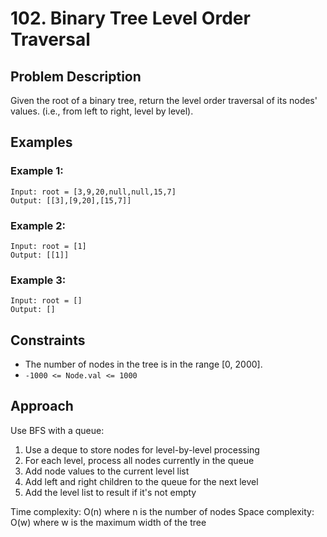 # 102. Binary Tree Level Order Traversal

## Problem Description

Given the root of a binary tree, return the level order traversal of its nodes' values. (i.e., from left to right, level by level).

## Examples

### Example 1:
```
Input: root = [3,9,20,null,null,15,7]
Output: [[3],[9,20],[15,7]]
```

### Example 2:
```
Input: root = [1]
Output: [[1]]
```

### Example 3:
```
Input: root = []
Output: []
```

## Constraints

- The number of nodes in the tree is in the range [0, 2000].
- `-1000 <= Node.val <= 1000`

## Approach

Use BFS with a queue:
1. Use a deque to store nodes for level-by-level processing
2. For each level, process all nodes currently in the queue
3. Add node values to the current level list
4. Add left and right children to the queue for the next level
5. Add the level list to result if it's not empty

Time complexity: O(n) where n is the number of nodes
Space complexity: O(w) where w is the maximum width of the tree

